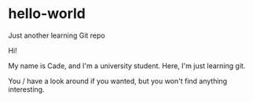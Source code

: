 # hello-world
Just another learning Git repo

Hi! 

My name is Cade, and I'm a university student. Here, I'm just learning git. 

You /<could/> have a look around if you wanted, but you won't find anything interesting.
